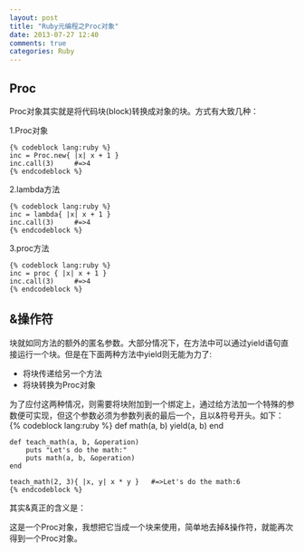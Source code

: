 ```yaml
---
layout: post
title: "Ruby元编程之Proc对象"
date: 2013-07-27 12:40
comments: true
categories: Ruby
---
```

## Proc 

Proc对象其实就是将代码块(block)转换成对象的块。方式有大致几种：

1.Proc对象

    {% codeblock lang:ruby %}
    inc = Proc.new{ |x| x + 1 }
    inc.call(3)     #=>4
    {% endcodeblock %}

2.lambda方法

    {% codeblock lang:ruby %}
    inc = lambda{ |x| x + 1 }
    inc.call(3)     #=>4
    {% endcodeblock %}

3.proc方法

    {% codeblock lang:ruby %}
    inc = proc { |x| x + 1 }
    inc.call(3)     #=>4
    {% endcodeblock %}

## &操作符

块就如同方法的额外的匿名参数。大部分情况下，在方法中可以通过yield语句直接运行一个块。但是在下面两种方法中yield则无能为力了:

- 将块传递给另一个方法
- 将块转换为Proc对象

为了应付这两种情况，则需要将块附加到一个绑定上，通过给方法加一个特殊的参数便可实现，但这个参数必须为参数列表的最后一个，且以&符号开头。如下：
    {% codeblock lang:ruby %}
    def math(a, b)
        yield(a, b)
    end

    def teach_math(a, b, &operation)
        puts "Let's do the math:"
        puts math(a, b, &operation)
    end

    teach_math(2, 3){ |x, y| x * y }   #=>Let's do the math:6
    {% endcodeblock %}
其实&真正的含义是：

这是一个Proc对象，我想把它当成一个块来使用，简单地去掉&操作符，就能再次得到一个Proc对象。
